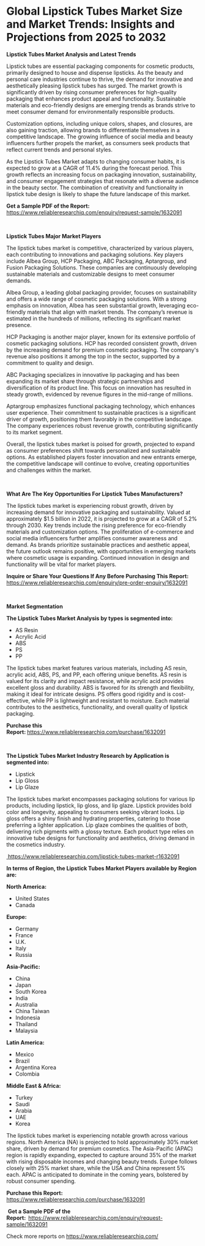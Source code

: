 <p><h1>Global Lipstick Tubes Market Size and Market Trends: Insights and Projections from 2025 to 2032</h1></p><p><strong>Lipstick Tubes Market Analysis and Latest Trends</strong></p>
<p><p>Lipstick tubes are essential packaging components for cosmetic products, primarily designed to house and dispense lipsticks. As the beauty and personal care industries continue to thrive, the demand for innovative and aesthetically pleasing lipstick tubes has surged. The market growth is significantly driven by rising consumer preferences for high-quality packaging that enhances product appeal and functionality. Sustainable materials and eco-friendly designs are emerging trends as brands strive to meet consumer demand for environmentally responsible products.</p><p>Customization options, including unique colors, shapes, and closures, are also gaining traction, allowing brands to differentiate themselves in a competitive landscape. The growing influence of social media and beauty influencers further propels the market, as consumers seek products that reflect current trends and personal styles.</p><p>As the Lipstick Tubes Market adapts to changing consumer habits, it is expected to grow at a CAGR of 11.4% during the forecast period. This growth reflects an increasing focus on packaging innovation, sustainability, and consumer engagement strategies that resonate with a diverse audience in the beauty sector. The combination of creativity and functionality in lipstick tube design is likely to shape the future landscape of this market.</p></p>
<p><strong>Get a Sample PDF of the Report:&nbsp;</strong> <a href="https://www.reliableresearchiq.com/enquiry/request-sample/1632091?utm_campaign=3296&utm_medium=2&utm_source=Github&utm_content=ia&utm_term=05042025&utm_id=lipstick-tubes">https://www.reliableresearchiq.com/enquiry/request-sample/1632091</a></p>
<p>&nbsp;</p>
<p><strong>Lipstick Tubes Major Market Players</strong></p>
<p><p>The lipstick tubes market is competitive, characterized by various players, each contributing to innovations and packaging solutions. Key players include Albea Group, HCP Packaging, ABC Packaging, Aptargroup, and Fusion Packaging Solutions. These companies are continuously developing sustainable materials and customizable designs to meet consumer demands.</p><p>Albea Group, a leading global packaging provider, focuses on sustainability and offers a wide range of cosmetic packaging solutions. With a strong emphasis on innovation, Albea has seen substantial growth, leveraging eco-friendly materials that align with market trends. The company’s revenue is estimated in the hundreds of millions, reflecting its significant market presence.</p><p>HCP Packaging is another major player, known for its extensive portfolio of cosmetic packaging solutions. HCP has recorded consistent growth, driven by the increasing demand for premium cosmetic packaging. The company's revenue also positions it among the top in the sector, supported by a commitment to quality and design.</p><p>ABC Packaging specializes in innovative lip packaging and has been expanding its market share through strategic partnerships and diversification of its product line. This focus on innovation has resulted in steady growth, evidenced by revenue figures in the mid-range of millions.</p><p>Aptargroup emphasizes functional packaging technology, which enhances user experience. Their commitment to sustainable practices is a significant driver of growth, positioning them favorably in the competitive landscape. The company experiences robust revenue growth, contributing significantly to its market segment.</p><p>Overall, the lipstick tubes market is poised for growth, projected to expand as consumer preferences shift towards personalized and sustainable options. As established players foster innovation and new entrants emerge, the competitive landscape will continue to evolve, creating opportunities and challenges within the market.</p></p>
<p>&nbsp;</p>
<p><strong>What Are The Key Opportunities For Lipstick Tubes Manufacturers?</strong></p>
<p><p>The lipstick tubes market is experiencing robust growth, driven by increasing demand for innovative packaging and sustainability. Valued at approximately $1.5 billion in 2022, it is projected to grow at a CAGR of 5.2% through 2030. Key trends include the rising preference for eco-friendly materials and customization options. The proliferation of e-commerce and social media influencers further amplifies consumer awareness and demand. As brands prioritize sustainable practices and aesthetic appeal, the future outlook remains positive, with opportunities in emerging markets where cosmetic usage is expanding. Continued innovation in design and functionality will be vital for market players.</p></p>
<p><strong>Inquire or Share Your Questions If Any Before Purchasing This Report:</strong> <a href="https://www.reliableresearchiq.com/enquiry/pre-order-enquiry/1632091?utm_campaign=3296&utm_medium=2&utm_source=Github&utm_content=ia&utm_term=05042025&utm_id=lipstick-tubes">https://www.reliableresearchiq.com/enquiry/pre-order-enquiry/1632091</a></p>
<p>&nbsp;</p>
<p><strong>Market Segmentation</strong></p>
<p><strong>The Lipstick Tubes Market Analysis by types is segmented into:</strong></p>
<p><ul><li>AS Resin</li><li>Acrylic Acid</li><li>ABS</li><li>PS</li><li>PP</li></ul></p>
<p><p>The lipstick tubes market features various materials, including AS resin, acrylic acid, ABS, PS, and PP, each offering unique benefits. AS resin is valued for its clarity and impact resistance, while acrylic acid provides excellent gloss and durability. ABS is favored for its strength and flexibility, making it ideal for intricate designs. PS offers good rigidity and is cost-effective, while PP is lightweight and resistant to moisture. Each material contributes to the aesthetics, functionality, and overall quality of lipstick packaging.</p></p>
<p><strong>Purchase this Report:&nbsp;</strong><a href="https://www.reliableresearchiq.com/purchase/1632091?utm_campaign=3296&utm_medium=2&utm_source=Github&utm_content=ia&utm_term=05042025&utm_id=lipstick-tubes">https://www.reliableresearchiq.com/purchase/1632091</a></p>
<p>&nbsp;</p>
<p><strong>The Lipstick Tubes Market Industry Research by Application is segmented into:</strong></p>
<p><ul><li>Lipstick</li><li>Lip Gloss</li><li>Lip Glaze</li></ul></p>
<p><p>The lipstick tubes market encompasses packaging solutions for various lip products, including lipstick, lip gloss, and lip glaze. Lipstick provides bold color and longevity, appealing to consumers seeking vibrant looks. Lip gloss offers a shiny finish and hydrating properties, catering to those preferring a lighter application. Lip glaze combines the qualities of both, delivering rich pigments with a glossy texture. Each product type relies on innovative tube designs for functionality and aesthetics, driving demand in the cosmetics industry.</p></p>
<p><a href="https://www.reliableresearchiq.com/lipstick-tubes-market-r1632091?utm_campaign=3296&utm_medium=2&utm_source=Github&utm_content=ia&utm_term=05042025&utm_id=lipstick-tubes">&nbsp;https://www.reliableresearchiq.com/lipstick-tubes-market-r1632091</a></p>
<p><strong>In terms of Region, the Lipstick Tubes Market Players available by Region are:</strong></p>
<p>
    <p> <strong> North America: </strong>
        <ul>
            <li>United States</li>
            <li>Canada</li>
        </ul>
        </p> 
    <p> <strong> Europe: </strong>
        <ul>
            <li>Germany</li>
            <li>France</li>
            <li>U.K.</li>
            <li>Italy</li>
            <li>Russia</li>
        </ul>
        </p> 
    <p> <strong> Asia-Pacific: </strong>
        <ul>
            <li>China</li>
            <li>Japan</li>
            <li>South Korea</li>
            <li>India</li>
            <li>Australia</li>
            <li>China Taiwan</li>
            <li>Indonesia</li>
            <li>Thailand</li>
            <li>Malaysia</li>
        </ul>
        </p> 
    <p> <strong> Latin America: </strong>
        <ul>
            <li>Mexico</li>
            <li>Brazil</li>
            <li>Argentina Korea</li>
            <li>Colombia</li>
        </ul>
        </p> 
    <p> <strong> Middle East & Africa: </strong>
        <ul>
            <li>Turkey</li>
            <li>Saudi</li>
            <li>Arabia</li>
            <li>UAE</li>
            <li>Korea</li>
        </ul>
    </p>
    </p>
<p><p>The lipstick tubes market is experiencing notable growth across various regions. North America (NA) is projected to hold approximately 30% market share, driven by demand for premium cosmetics. The Asia-Pacific (APAC) region is rapidly expanding, expected to capture around 35% of the market with rising disposable incomes and changing beauty trends. Europe follows closely with 25% market share, while the USA and China represent 5% each. APAC is anticipated to dominate in the coming years, bolstered by robust consumer spending.</p></p>
<p><strong>Purchase this Report: </strong><a href="https://www.reliableresearchiq.com/purchase/1632091?utm_campaign=3296&utm_medium=2&utm_source=Github&utm_content=ia&utm_term=05042025&utm_id=lipstick-tubes">https://www.reliableresearchiq.com/purchase/1632091</a></p>
<p>&nbsp;<strong>Get a Sample PDF of the Report:&nbsp;&nbsp;</strong><a href="https://www.reliableresearchiq.com/enquiry/request-sample/1632091?utm_campaign=3296&utm_medium=2&utm_source=Github&utm_content=ia&utm_term=05042025&utm_id=lipstick-tubes">https://www.reliableresearchiq.com/enquiry/request-sample/1632091</a></p>
<p><strong></strong></p>
<p>Check more reports on <a href="https://www.reliableresearchiq.com/?utm_campaign=3296&utm_medium=2&utm_source=Github&utm_content=ia&utm_term=05042025&utm_id=lipstick-tubes">https://www.reliableresearchiq.com/</a></p>